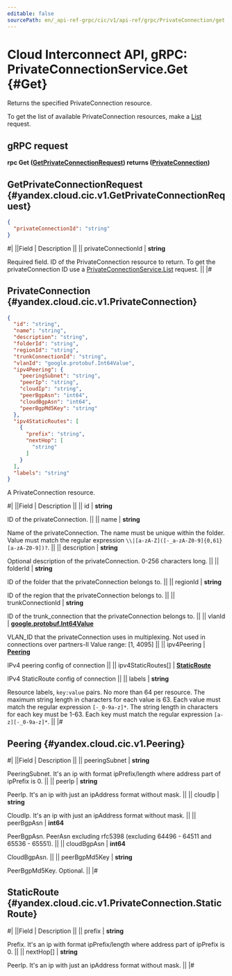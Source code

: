 ```yaml
---
editable: false
sourcePath: en/_api-ref-grpc/cic/v1/api-ref/grpc/PrivateConnection/get.md
---
```


# Cloud Interconnect API, gRPC: PrivateConnectionService.Get {#Get}

Returns the specified PrivateConnection resource.

To get the list of available PrivateConnection resources, make a [List](/docs/cic/workload/api-ref/grpc/PrivateConnection/list#List) request.

## gRPC request

**rpc Get ([GetPrivateConnectionRequest](#yandex.cloud.cic.v1.GetPrivateConnectionRequest)) returns ([PrivateConnection](#yandex.cloud.cic.v1.PrivateConnection))**

## GetPrivateConnectionRequest {#yandex.cloud.cic.v1.GetPrivateConnectionRequest}

```json
{
  "privateConnectionId": "string"
}
```

#|
||Field | Description ||
|| privateConnectionId | **string**

Required field. ID of the PrivateConnection resource to return.
To get the privateConnection ID use a [PrivateConnectionService.List](/docs/cic/workload/api-ref/grpc/PrivateConnection/list#List) request. ||
|#

## PrivateConnection {#yandex.cloud.cic.v1.PrivateConnection}

```json
{
  "id": "string",
  "name": "string",
  "description": "string",
  "folderId": "string",
  "regionId": "string",
  "trunkConnectionId": "string",
  "vlanId": "google.protobuf.Int64Value",
  "ipv4Peering": {
    "peeringSubnet": "string",
    "peerIp": "string",
    "cloudIp": "string",
    "peerBgpAsn": "int64",
    "cloudBgpAsn": "int64",
    "peerBgpMd5Key": "string"
  },
  "ipv4StaticRoutes": [
    {
      "prefix": "string",
      "nextHop": [
        "string"
      ]
    }
  ],
  "labels": "string"
}
```

A PrivateConnection resource.

#|
||Field | Description ||
|| id | **string**

ID of the privateConnection. ||
|| name | **string**

Name of the privateConnection.
The name must be unique within the folder.
Value must match the regular expression ``\\|[a-zA-Z]([-_a-zA-Z0-9]{0,61}[a-zA-Z0-9])?``. ||
|| description | **string**

Optional description of the privateConnection. 0-256 characters long. ||
|| folderId | **string**

ID of the folder that the privateConnection belongs to. ||
|| regionId | **string**

ID of the region that the privateConnection belongs to. ||
|| trunkConnectionId | **string**

ID of the trunk_connection that the privateConnection belongs to. ||
|| vlanId | **[google.protobuf.Int64Value](https://developers.google.com/protocol-buffers/docs/reference/csharp/class/google/protobuf/well-known-types/int64-value)**

VLAN_ID that the privateConnection uses in multiplexing.
Not used in connections over partners-II
Value range: [1, 4095] ||
|| ipv4Peering | **[Peering](#yandex.cloud.cic.v1.Peering)**

IPv4 peering config of connection ||
|| ipv4StaticRoutes[] | **[StaticRoute](#yandex.cloud.cic.v1.PrivateConnection.StaticRoute)**

IPv4 StaticRoute config of connection ||
|| labels | **string**

Resource labels, `key:value` pairs.
No more than 64 per resource.
The maximum string length in characters for each value is 63.
Each value must match the regular expression `[-_0-9a-z]*`.
The string length in characters for each key must be 1-63.
Each key must match the regular expression `[a-z][-_0-9a-z]*`. ||
|#

## Peering {#yandex.cloud.cic.v1.Peering}

#|
||Field | Description ||
|| peeringSubnet | **string**

PeeringSubnet.
It's an ip with format ipPrefix/length where address part of ipPrefix is 0. ||
|| peerIp | **string**

PeerIp.
It's an ip with just an ipAddress format without mask. ||
|| cloudIp | **string**

CloudIp.
It's an ip with just an ipAddress format without mask. ||
|| peerBgpAsn | **int64**

PeerBgpAsn.
PeerAsn excluding rfc5398 (excluding 64496 - 64511 and 65536 - 65551). ||
|| cloudBgpAsn | **int64**

CloudBgpAsn. ||
|| peerBgpMd5Key | **string**

PeerBgpMd5Key.
Optional. ||
|#

## StaticRoute {#yandex.cloud.cic.v1.PrivateConnection.StaticRoute}

#|
||Field | Description ||
|| prefix | **string**

Prefix.
It's an ip with format ipPrefix/length where address part of ipPrefix is 0. ||
|| nextHop[] | **string**

PeerIp.
It's an ip with just an ipAddress format without mask. ||
|#